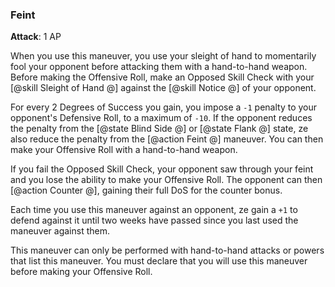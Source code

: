 ### Feint
**Attack**: 1 AP

When you use this maneuver, you use your sleight of hand to momentarily fool your opponent before attacking them with a hand-to-hand weapon. Before making the Offensive Roll, make an Opposed Skill Check with your [@skill Sleight of Hand @] against the [@skill Notice @] of your opponent.

For every 2 Degrees of Success you gain, you impose a `-1` penalty to your opponent's Defensive Roll, to a maximum of `-10`. If the opponent reduces the penalty from the [@state Blind Side @] or [@state Flank @] state, ze also reduce the penalty from the [@action Feint @] maneuver. You can then make your Offensive Roll with a hand-to-hand weapon.

If you fail the Opposed Skill Check, your opponent saw through your feint and you lose the ability to make your Offensive Roll. The opponent can then [@action Counter @], gaining their full DoS for the counter bonus.

Each time you use this maneuver against an opponent, ze gain a `+1` to defend against it until two weeks have passed since you last used the maneuver against them.

This maneuver can only be performed with hand-to-hand attacks or powers that list this maneuver. You must declare that you will use this maneuver before making your Offensive Roll.